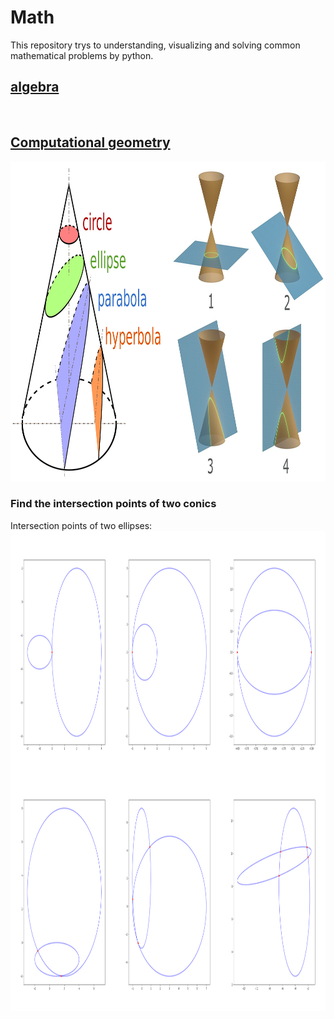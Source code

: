 # Math
This repository trys to understanding, visualizing and solving common mathematical problems by python.
<br/>

## [algebra](./algebra/README.md)
<br/>

## [Computational geometry](./computational_geometry/README.md)
[<img src=./computational_geometry/conic_sections/conic_sections.png style=width:1024;height:512px />](https://en.wikipedia.org/wiki/Conic_section)
<br>
### Find the intersection points of two conics
Intersection points of two ellipses:<br>
<img src=./computational_geometry/conic_sections/ellipses_intersection.png style=width:1152px;height:768px />